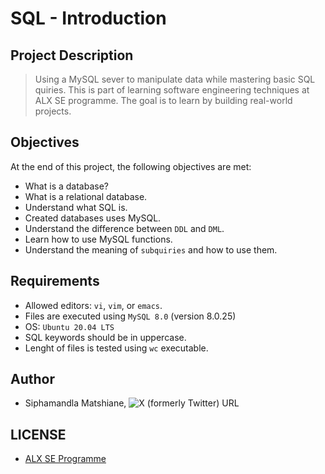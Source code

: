 # SQL - Introduction

## Project Description
> Using a MySQL sever to manipulate data while mastering basic SQL quiries. This is part of learning software engineering techniques at ALX SE programme. The goal is to learn by building real-world projects.

## Objectives
At the end of this project, the following objectives are met:
- What is a database?
- What is a relational database.
- Understand what SQL is.
- Created databases uses MySQL.
- Understand the difference between `DDL` and `DML`.
- Learn how to use MySQL functions.
- Understand the meaning of `subquiries` and how to use them.

## Requirements
- Allowed editors: `vi`, `vim`, or `emacs`.
- Files are executed using `MySQL 8.0` (version 8.0.25)
- OS: `Ubuntu 20.04 LTS`
- SQL keywords should be in uppercase.
- Lenght of files is tested using `wc` executable.

## Author
- Siphamandla Matshiane, ![X (formerly Twitter) URL](https://img.shields.io/twitter/url?url=https%3A%2F%2Ftwitter.com%2Fsbumatshiane916)

## LICENSE
- [ALX SE Programme](https://www.alxafrica.com/software-engineering/)
